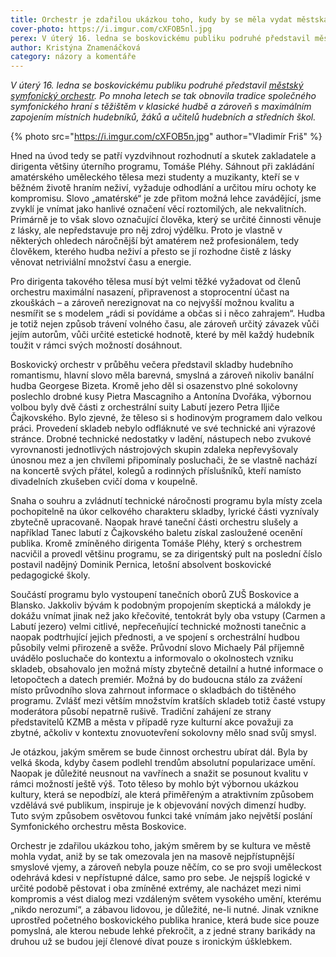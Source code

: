 ```yaml
---
title: Orchestr je zdařilou ukázkou toho, kudy by se měla vydat městská kultura
cover-photo: https://i.imgur.com/cXFOB5nl.jpg
perex: V úterý 16. ledna se boskovickému publiku podruhé představil městský symfonický orchestr.
author: Kristýna Znamenáčková
category: názory a komentáře
---
```


*V úterý 16. ledna se boskovickému publiku podruhé představil [městský symfonický orchestr](http://www.ohlasy.info/clanky/2017/05/novy-orchestr.html). Po mnoha letech se tak obnovila tradice společného symfonického hraní s těžištěm v klasické hudbě a zároveň s maximálním zapojením místních hudebníků, žáků a učitelů hudebních a středních škol.*

{% photo src="https://i.imgur.com/cXFOB5n.jpg" author="Vladimír Friš" %}

Hned na úvod tedy se patří vyzdvihnout rozhodnutí a skutek zakladatele a dirigenta většiny úterního programu, Tomáše Pléhy. Sáhnout při zakládání amatérského uměleckého tělesa mezi studenty a muzikanty, kteří se v běžném životě hraním neživí, vyžaduje odhodlání a určitou míru ochoty ke kompromisu. Slovo „amatérské“ je zde přitom možná lehce zavádějící, jsme zvyklí je vnímat jako hanlivé označení věcí roztomilých, ale nekvalitních. Primárně je to však slovo označující člověka, který se určité činnosti věnuje z lásky, ale nepředstavuje pro něj zdroj výdělku. Proto je vlastně v některých ohledech náročnější být amatérem než profesionálem, tedy člověkem, kterého hudba neživí a přesto se jí rozhodne čistě z lásky věnovat netriviální množství času a energie. 

Pro dirigenta takového tělesa musí být velmi těžké vyžadovat od členů orchestru maximální nasazení, připravenost a stoprocentní účast na zkouškách – a zároveň nerezignovat na co nejvyšší možnou kvalitu a nesmířit se s modelem „rádi si povídáme a občas si i něco zahrajem“. Hudba je totiž nejen způsob trávení volného času, ale zároveň určitý závazek vůči jejím autorům, vůči určité estetické hodnotě, které by měl každý hudebník toužit v rámci svých možností dosáhnout.

Boskovický orchestr v průběhu večera představil skladby hudebního romantismu, hlavní slovo měla barevná, smyslná a zároveň nikoliv banální hudba Georgese Bizeta. Kromě jeho děl si osazenstvo plné sokolovny poslechlo drobné kusy Pietra Mascagniho a Antonína Dvořáka, výbornou volbou byly dvě části z orchestrální suity Labutí jezero Petra Iljiče Čajkovského. Bylo zjevné, že těleso si s hodinovým programem dalo velkou práci. Provedení skladeb nebylo odfláknuté ve své technické ani výrazové stránce. Drobné technické nedostatky v ladění, nástupech nebo zvukové vyrovnanosti jednotlivých nástrojových skupin zdaleka nepřevyšovaly únosnou mez a jen chvílemi připomínaly posluchači, že se vlastně nachází na koncertě svých přátel, kolegů a rodinných příslušníků, kteří namísto divadelních zkušeben cvičí doma v koupelně. 

Snaha o souhru a zvládnutí technické náročnosti programu byla místy zcela pochopitelně na úkor celkového charakteru skladby, lyrické části vyznívaly zbytečně upracovaně. Naopak hravé taneční části orchestru slušely a například Tanec labutí z Čajkovského baletu získal zasloužené ocenění publika. Kromě zmíněného dirigenta Tomáše Pléhy, který s orchestrem nacvičil a provedl většinu programu, se za dirigentský pult na poslední číslo postavil nadějný Dominik Pernica, letošní absolvent boskovické pedagogické školy.

Součástí programu bylo vystoupení tanečních oborů ZUŠ Boskovice a Blansko. Jakkoliv bývám k podobným propojením skeptická a málokdy je dokážu vnímat jinak než jako křečovité, tentokrát byly oba vstupy (Carmen a Labutí jezero) velmi citlivé, nepřeceňující technické možnosti tanečnic a naopak podtrhující jejich přednosti, a ve spojení s orchestrální hudbou působily velmi přirozeně a svěže. Průvodní slovo Michaely Pál příjemně uvádělo posluchače do kontextu a informovalo o okolnostech vzniku skladeb, obsahovalo jen možná místy zbytečně detailní a hutné informace o letopočtech a datech premiér. Možná by do budoucna stálo za zvážení místo průvodního slova zahrnout informace o skladbách do tištěného programu. Zvlášť mezi větším množstvím kratších skladeb totiž časté vstupy moderátora působí nepatrně rušivě. Tradiční zahájení ze strany představitelů KZMB a města v případě ryze kulturní akce považuji za zbytné, ačkoliv v kontextu znovuotevření sokolovny mělo snad svůj smysl.

Je otázkou, jakým směrem se bude činnost orchestru ubírat dál. Byla by velká škoda, kdyby časem podlehl trendům absolutní popularizace umění. Naopak je důležité neusnout na vavřínech a snažit se posunout kvalitu v rámci možností ještě výš. Toto těleso by mohlo být výbornou ukázkou kultury, která se nepodbízí, ale která přiměřeným a atraktivním způsobem vzdělává své publikum, inspiruje je k objevování nových dimenzí hudby. Tuto svým způsobem osvětovou funkci také vnímám jako největší poslání Symfonického orchestru města Boskovice.

Orchestr je zdařilou ukázkou toho, jakým směrem by se kultura ve městě mohla vydat, aniž by se tak omezovala jen na masově nejpřístupnější smyslové vjemy, a zároveň nebyla pouze něčím, co se pro svoji uměleckost odehrává kdesi v nepřístupné dálce, samo pro sebe. Je nejspíš logické v určité podobě pěstovat i oba zmíněné extrémy, ale nacházet mezi nimi kompromis a vést dialog mezi vzdáleným světem vysokého umění, kterému „nikdo nerozumí“, a zábavou lidovou, je důležité, ne-li nutné. Jinak vznikne uprostřed početného boskovického publika hranice, která bude sice pouze pomyslná, ale kterou nebude lehké překročit, a z jedné strany barikády na druhou už se budou její členové dívat pouze s ironickým úšklebkem.
